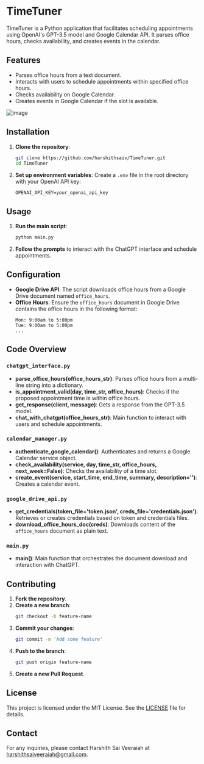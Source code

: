 # TimeTuner

TimeTuner is a Python application that facilitates scheduling appointments using OpenAI's GPT-3.5 model and Google Calendar API. It parses office hours, checks availability, and creates events in the calendar.

## Features

- Parses office hours from a text document.
- Interacts with users to schedule appointments within specified office hours.
- Checks availability on Google Calendar.
- Creates events in Google Calendar if the slot is available.
  
![image](https://github.com/harshithsaiv/TimeTuner/assets/68597202/562b3cd0-c43f-4277-a548-796b2dd754bf)
## Installation

1. **Clone the repository**:
    ```bash
    git clone https://github.com/harshithsaiv/TimeTuner.git
    cd TimeTuner
    ```
    
2. **Set up environment variables**:
    Create a `.env` file in the root directory with your OpenAI API key:
    ```env
    OPENAI_API_KEY=your_openai_api_key
    ```

## Usage

1. **Run the main script**:
    ```bash
    python main.py
    ```

2. **Follow the prompts** to interact with the ChatGPT interface and schedule appointments.

## Configuration

- **Google Drive API**: The script downloads office hours from a Google Drive document named `office_hours`.
- **Office Hours**: Ensure the `office_hours` document in Google Drive contains the office hours in the following format:
    ```
    Mon: 9:00am to 5:00pm
    Tue: 9:00am to 5:00pm
    ...
    ```

## Code Overview

### `chatgpt_interface.py`

- **parse_office_hours(office_hours_str)**: Parses office hours from a multi-line string into a dictionary.
- **is_appointment_valid(day, time_str, office_hours)**: Checks if the proposed appointment time is within office hours.
- **get_response(client, message)**: Gets a response from the GPT-3.5 model.
- **chat_with_chatgpt(office_hours_str)**: Main function to interact with users and schedule appointments.

### `calendar_manager.py`

- **authenticate_google_calendar()**: Authenticates and returns a Google Calendar service object.
- **check_availability(service, day, time_str, office_hours, next_week=False)**: Checks the availability of a time slot.
- **create_event(service, start_time, end_time, summary, description='')**: Creates a calendar event.

### `google_drive_api.py`

- **get_credentials(token_file='token.json', creds_file='credentials.json')**: Retrieves or creates credentials based on token and credentials files.
- **download_office_hours_doc(creds)**: Downloads content of the `office_hours` document as plain text.

### `main.py`

- **main()**: Main function that orchestrates the document download and interaction with ChatGPT.

## Contributing

1. **Fork the repository**.
2. **Create a new branch**:
    ```bash
    git checkout -b feature-name
    ```
3. **Commit your changes**:
    ```bash
    git commit -m 'Add some feature'
    ```
4. **Push to the branch**:
    ```bash
    git push origin feature-name
    ```
5. **Create a new Pull Request**.

## License

This project is licensed under the MIT License. See the [LICENSE](LICENSE) file for details.

## Contact

For any inquiries, please contact Harshith Sai Veeraiah at harshithsaiveeraiah@gmail.com.



